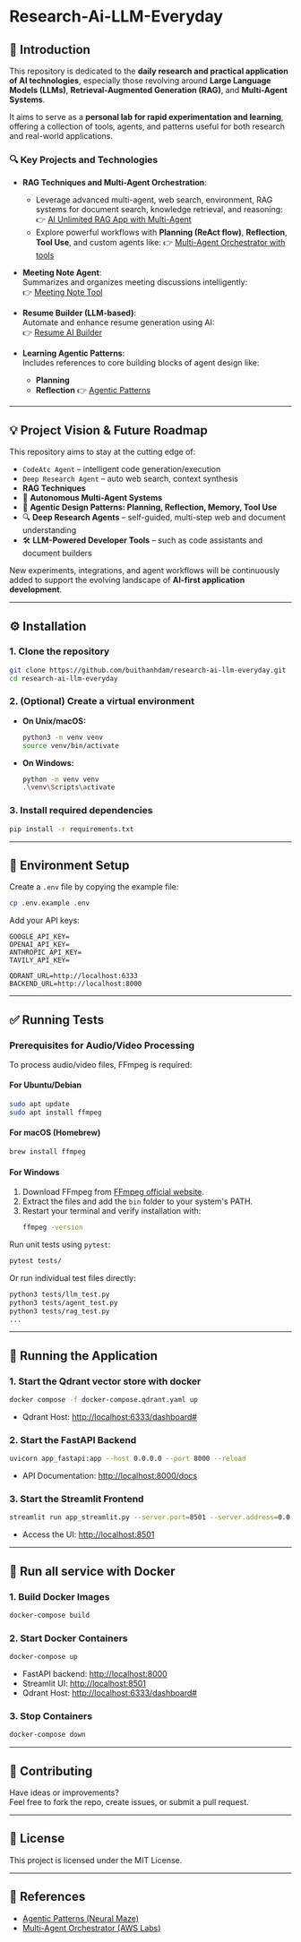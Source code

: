 # Research-Ai-LLM-Everyday

## 🧠 Introduction

This repository is dedicated to the **daily research and practical application of AI technologies**, especially those revolving around **Large Language Models (LLMs)**, **Retrieval-Augmented Generation (RAG)**, and **Multi-Agent Systems**.

It aims to serve as a **personal lab for rapid experimentation and learning**, offering a collection of tools, agents, and patterns useful for both research and real-world applications.

### 🔍 Key Projects and Technologies

- **RAG Techniques and Multi-Agent Orchestration**:  
  - Leverage advanced multi-agent, web search, environment, RAG systems for document search, knowledge retrieval, and reasoning:  
  👉 [AI Unlimited RAG App with Multi-Agent](https://github.com/buithanhdam/maowrag-unlimited-ai-agent)
  - Explore powerful workflows with **Planning (ReAct flow)**, **Reflection**, **Tool Use**, and custom agents like:
  👉 [Multi-Agent Orchestrator with tools](https://github.com/buithanhdam/maowrag-unlimited-ai-agent)

- **Meeting Note Agent**:  
  Summarizes and organizes meeting discussions intelligently:  
  👉 [Meeting Note Tool](https://github.com/buithanhdam/meeting-note-tool)

- **Resume Builder (LLM-based)**:  
  Automate and enhance resume generation using AI:  
  👉 [Resume AI Builder](https://github.com/buithanhdam/resume_ai_builder)

- **Learning Agentic Patterns**:  
  Includes references to core building blocks of agent design like:
  - **Planning**
  - **Reflection**
  👉 [Agentic Patterns](https://github.com/neural-maze/agentic_patterns/)

---

## 💡 Project Vision & Future Roadmap

This repository aims to stay at the cutting edge of:
- `CodeAtc Agent` – intelligent code generation/execution
- `Deep Research Agent` – auto web search, context synthesis
- **RAG Techniques**
- 🤖 **Autonomous Multi-Agent Systems**  
- 🧩 **Agentic Design Patterns: Planning, Reflection, Memory, Tool Use**
- 🔍 **Deep Research Agents** – self-guided, multi-step web and document understanding
- 🛠️ **LLM-Powered Developer Tools** – such as code assistants and document builders

New experiments, integrations, and agent workflows will be continuously added to support the evolving landscape of **AI-first application development**.

---

## ⚙️ Installation

### 1. Clone the repository

```bash
git clone https://github.com/buithanhdam/research-ai-llm-everyday.git
cd research-ai-llm-everyday
```

### 2. (Optional) Create a virtual environment

- **On Unix/macOS:**
  ```bash
  python3 -m venv venv
  source venv/bin/activate
  ```
- **On Windows:**
  ```bash
  python -m venv venv
  .\venv\Scripts\activate
  ```

### 3. Install required dependencies

```bash
pip install -r requirements.txt
```

---

## 🔐 Environment Setup

Create a `.env` file by copying the example file:

```bash
cp .env.example .env
```

Add your API keys:

```env
GOOGLE_API_KEY=
OPENAI_API_KEY=
ANTHROPIC_API_KEY=
TAVILY_API_KEY=

QDRANT_URL=http://localhost:6333
BACKEND_URL=http://localhost:8000
```

---

## ✅ Running Tests

### Prerequisites for Audio/Video Processing

To process audio/video files, FFmpeg is required:

#### For Ubuntu/Debian
```bash
sudo apt update
sudo apt install ffmpeg
```

#### For macOS (Homebrew)
```bash
brew install ffmpeg
```

#### For Windows
1. Download FFmpeg from [FFmpeg official website](https://ffmpeg.org/download.html).
2. Extract the files and add the `bin` folder to your system's PATH.
3. Restart your terminal and verify installation with:
   ```bash
   ffmpeg -version
   ```

Run unit tests using `pytest`:

```bash
pytest tests/
```

Or run individual test files directly:

```bash
python3 tests/llm_test.py
python3 tests/agent_test.py
python3 tests/rag_test.py
...
```

---

## 🚀 Running the Application

### 1. Start the Qdrant vector store with docker

```bash
docker compose -f docker-compose.qdrant.yaml up
```

- Qdrant Host: [http://localhost:6333/dashboard#](http://localhost:6333/dashboard#)

### 2. Start the FastAPI Backend

```bash
uvicorn app_fastapi:app --host 0.0.0.0 --port 8000 --reload
```

- API Documentation: [http://localhost:8000/docs](http://localhost:8000/docs)

### 3. Start the Streamlit Frontend

```bash
streamlit run app_streamlit.py --server.port=8501 --server.address=0.0.0.0
```

- Access the UI: [http://localhost:8501](http://localhost:8501)

---

## 🐳 Run all service with Docker

### 1. Build Docker Images

```bash
docker-compose build
```

### 2. Start Docker Containers

```bash
docker-compose up
```

- FastAPI backend: [http://localhost:8000](http://localhost:8000)  
- Streamlit UI: [http://localhost:8501](http://localhost:8501)
- Qdrant Host: [http://localhost:6333/dashboard#](http://localhost:6333/dashboard#)

### 3. Stop Containers

```bash
docker-compose down
```

---

## 🤝 Contributing

Have ideas or improvements?  
Feel free to fork the repo, create issues, or submit a pull request.

---

## 📄 License

This project is licensed under the MIT License.

---

## 🔗 References

- [Agentic Patterns (Neural Maze)](https://github.com/neural-maze/agentic_patterns/)
- [Multi-Agent Orchestrator (AWS Labs)](https://github.com/awslabs/multi-agent-orchestrator)
